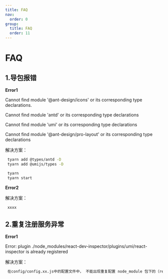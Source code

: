 ```yaml
---
title: FAQ
nav:
  order: 0
group:
  title: FAQ
  order: 11
---
```


# FAQ

## 1.导包报错

**Error1**

Cannot find module '@ant-design/icons' or its corresponding type declarations.

Cannot find module 'antd' or its corresponding type declarations

Cannot find module 'umi' or its corresponding type declarations

Cannot find module '@ant-design/pro-layout' or its corresponding type declarations

解决方案：

```bash
 tyarn add @types/antd -D
 tyarn add @umijs/types -D

 tyarn
 tyarn start
```

**Error2**

解决方案：

```bash
 xxxx
```

## 2.重复注册服务异常

**Error1**

Error: plugin ./node_modules/react-dev-inspector/plugins/umi/react-inspector is already registered

解决方案：

```bash
 在config/config.xx.js中的配置文件中， 不能出现重复配置 node_module 包下的（react-dev-inspector）插件
```
